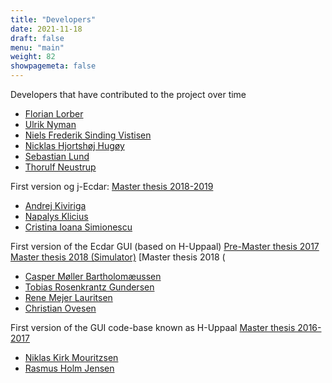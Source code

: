 ```yaml
---
title: "Developers"
date: 2021-11-18
draft: false
menu: "main"
weight: 82
showpagemeta: false
---
```


Developers that have contributed to the project over time

  * [Florian Lorber](https://github.com/florber)
  * [Ulrik Nyman](https://github.com/ulriknyman)
  * [Niels Frederik Sinding Vistisen](https://github.com/Nielswps)
  * [Nicklas Hjortshøj Hugøy](https://github.com/NicklasHugoy)
  * [Sebastian Lund](https://github.com/seblund)
  * [Thorulf Neustrup](https://github.com/thorulf4)

First version og j-Ecdar: [Master thesis 2018-2019](https://projekter.aau.dk/projekter/da/studentthesis/jecdar-02--model-checking-refinement-relations-for-timed-io-automata(ac3fdc2b-a7c5-45a4-b63c-2ad817692ea0).html)

  * [Andrej Kiviriga](https://www.linkedin.com/in/andrej-kiviriga-5981631b6/)
  * [Napalys Klicius](https://www.linkedin.com/in/napalys-klicius/)
  * [Cristina Ioana Simionescu](https://www.linkedin.com/in/cristinasim/) 

First version of the Ecdar GUI (based on H-Uppaal) [Pre-Master thesis 2017](https://homes.cs.aau.dk/~ulrik/ecdar/StudentReports/Ecdar-GUI.pdf) [Master thesis 2018 (Simulator)](https://homes.cs.aau.dk/~ulrik/ecdar/StudentReports/Ecdar-VisualSimulator.pdf) [Master thesis 2018 (

  * [Casper Møller Bartholomæussen](https://www.linkedin.com/in/caspermb/)
  * [Tobias Rosenkrantz Gundersen](https://www.linkedin.com/in/tobiasgundersen/)
  * [Rene Mejer Lauritsen](https://www.linkedin.com/in/rene4100/)
  * [Christian Ovesen](https://www.linkedin.com/in/christian-ovesen/)

First version of the GUI code-base known as H-Uppaal [Master thesis 2016-2017](https://homes.cs.aau.dk/~ulrik/HUppaal/H_UPPAAL-10sem.pdf) 

  * [Niklas Kirk Mouritzsen](https://github.com/feupeu)
  * [Rasmus Holm Jensen](https://github.com/Hooolm)




